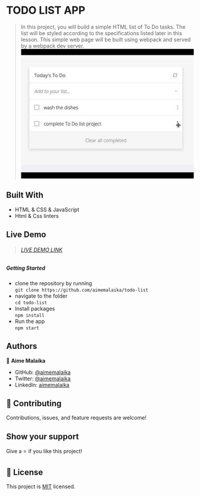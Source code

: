 # TODO LIST APP
> In this project, you will build a simple HTML list of To Do tasks. The list will be styled according to the specifications listed later in this lesson. This simple web page will be built using webpack and served by a webpack dev server.\
![screenshot](./src/assets/images/Screenshot.png)

## Built With
- HTML & CSS & JavaScript
- Html & Css linters
## Live Demo
> ###### [LIVE DEMO LINK](https://aimemalaika.github.io/todo-list/)
##### Getting Started
- clone the repository by running\
    `git clone https://github.com/aimemalaika/todo-list`
- navigate to the folder\
    `cd todo-list`
- Install packages\
    `npm install`
- Run the app\
    `npm start`
## Authors 

👤 **Aime Malaika**
- GitHub: [@aimemalaika](https://github.com/aimemalaika)
- Twitter: [@aimemalaika](https://twitter.com/Aime_Malaika)
- LinkedIn: [aimemalaika](https://linkedin.com/in/aimemalaika)

## :handshake: Contributing
Contributions, issues, and feature requests are welcome!
## Show your support
Give a :star:️ if you like this project!
## :memo: License
This project is [MIT](./MIT.md) licensed.
